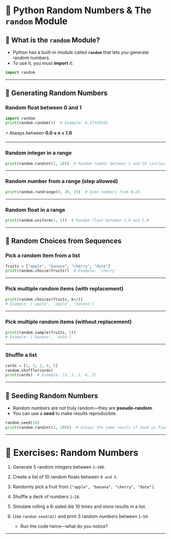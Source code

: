 # 📘 Python Random Numbers & The `random` Module

## 🔹 What is the `random` Module?

* Python has a built-in module called **`random`** that lets you generate random numbers.
* To use it, you must **import** it:

```python
import random
```

---

## 🔹 Generating Random Numbers

### Random float between 0 and 1

```python
import random
print(random.random())  # Example: 0.57329182
```

⚡ Always between **0.0 ≤ n < 1.0**

---

### Random integer in a range

```python
print(random.randint(1, 10))  # Random number between 1 and 10 (inclusive)
```

---

### Random number from a range (step allowed)

```python
print(random.randrange(0, 20, 2))  # Even numbers from 0–18
```

---

### Random float in a range

```python
print(random.uniform(1, 5))  # Random float between 1.0 and 5.0
```

---

## 🔹 Random Choices from Sequences

### Pick a random item from a list

```python
fruits = ["apple", "banana", "cherry", "date"]
print(random.choice(fruits))  # Example: 'cherry'
```

---

### Pick multiple random items (with replacement)

```python
print(random.choices(fruits, k=3))  
# Example: ['apple', 'apple', 'banana']
```

---

### Pick multiple random items (without replacement)

```python
print(random.sample(fruits, 2))  
# Example: ['banana', 'date']
```

---

### Shuffle a list

```python
cards = [1, 2, 3, 4, 5]
random.shuffle(cards)
print(cards)  # Example: [3, 5, 1, 4, 2]
```

---

## 🔹 Seeding Random Numbers

* Random numbers are not truly random—they are **pseudo-random**.
* You can use a **seed** to make results reproducible.

```python
random.seed(10)
print(random.randint(1, 100))  # Always the same result if seed is fixed
```

---

# 📝 Exercises: Random Numbers

1. Generate 5 random integers between `1–100`.
2. Create a list of 10 random floats between `0 and 5`.
3. Randomly pick a fruit from `["apple", "banana", "cherry", "date"]`.
4. Shuffle a deck of numbers `1–10`.
5. Simulate rolling a 6-sided die 10 times and store results in a list.
6. Use `random.seed(42)` and print 3 random numbers between `1–50`.

   * Run the code twice—what do you notice?

---
